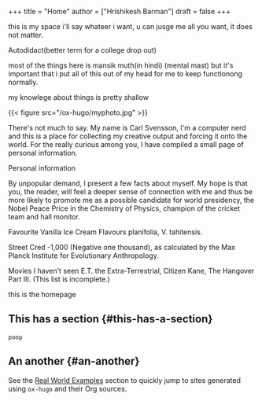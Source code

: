 +++
title = "Home"
author = ["Hrishikesh Barman"]
draft = false
+++

this is my space i'll say whateer i want, u can jusge me all you want, it does not matter.

Autodidact(better term for a college drop out)

most of the things here is mansik muth(in hindi) (mental mast) but it's important that i put all of this out of my head for me to keep functionong normally.

my knowlege about things is pretty shallow

{{< figure src="/ox-hugo/myphoto.jpg" >}}

There's not much to say. My name is Carl Svensson, I'm a computer nerd and this
is a place for collecting my creative output and forcing it onto the world. For
the really curious among you, I have compiled a small page of personal
information.

Personal information

By unpopular demand, I present a few facts about myself. My hope is that you, the reader, will feel a deeper sense of connection with me and thus be more likely to promote me as a possible candidate for world presidency, the Nobel Peace Price in the Chemistry of Physics, champion of the cricket team and hall monitor.

Favourite Vanilla Ice Cream Flavours
planifolia, V. tahitensis.

Street Cred
-1,000 (Negative one thousand), as calculated by the Max Planck Institute for Evolutionary Anthropology.

Movies I haven't seen
E.T. the Extra-Terrestrial, Citizen Kane, The Hangover Part III. (This list is incomplete.)

this is the homepage


## This has a section {#this-has-a-section}

`poop`


## An another {#an-another}

<div class="note">

See the [Real World Examples](https://ox-hugo.scripter.co/doc/examples/) section to quickly jump to sites generated
using `ox-hugo` and their Org sources.

</div>
